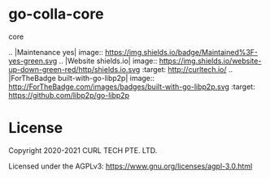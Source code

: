 # go-colla-core
core

.. |Maintenance yes| image:: https://img.shields.io/badge/Maintained%3F-yes-green.svg
.. |Website shields.io| image:: https://img.shields.io/website-up-down-green-red/http/shields.io.svg
   :target: http://curltech.io/
.. |ForTheBadge built-with-go-libp2p| image:: http://ForTheBadge.com/images/badges/built-with-go-libp2p.svg
   :target: https://github.com/libp2p/go-libp2p

# License
Copyright 2020-2021 CURL TECH PTE. LTD.

Licensed under the AGPLv3: https://www.gnu.org/licenses/agpl-3.0.html
